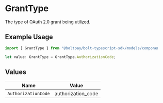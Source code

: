 # GrantType

The type of OAuth 2.0 grant being utilized.

## Example Usage

```typescript
import { GrantType } from "@boltpay/bolt-typescript-sdk/models/components";

let value: GrantType = GrantType.AuthorizationCode;
```

## Values

| Name                | Value               |
| ------------------- | ------------------- |
| `AuthorizationCode` | authorization_code  |